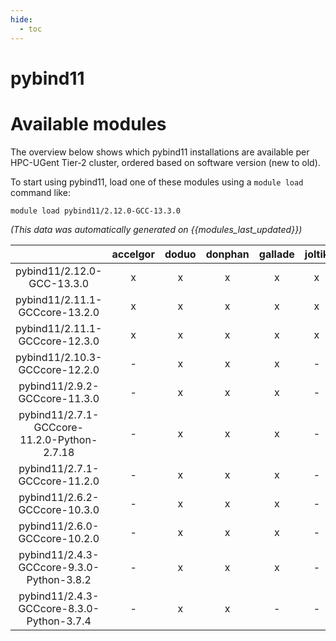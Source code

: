 ```yaml
---
hide:
  - toc
---
```


pybind11
========

# Available modules


The overview below shows which pybind11 installations are available per HPC-UGent Tier-2 cluster, ordered based on software version (new to old).

To start using pybind11, load one of these modules using a `module load` command like:

```shell
module load pybind11/2.12.0-GCC-13.3.0
```

*(This data was automatically generated on {{modules_last_updated}})*  

| |accelgor|doduo|donphan|gallade|joltik|shinx|
| :---: | :---: | :---: | :---: | :---: | :---: | :---: |
|pybind11/2.12.0-GCC-13.3.0|x|x|x|x|x|x|
|pybind11/2.11.1-GCCcore-13.2.0|x|x|x|x|x|x|
|pybind11/2.11.1-GCCcore-12.3.0|x|x|x|x|x|x|
|pybind11/2.10.3-GCCcore-12.2.0|-|x|x|x|-|x|
|pybind11/2.9.2-GCCcore-11.3.0|-|x|x|x|-|x|
|pybind11/2.7.1-GCCcore-11.2.0-Python-2.7.18|-|x|x|x|-|-|
|pybind11/2.7.1-GCCcore-11.2.0|-|x|x|x|-|-|
|pybind11/2.6.2-GCCcore-10.3.0|-|x|x|x|-|-|
|pybind11/2.6.0-GCCcore-10.2.0|-|x|x|x|-|-|
|pybind11/2.4.3-GCCcore-9.3.0-Python-3.8.2|-|x|x|x|-|-|
|pybind11/2.4.3-GCCcore-8.3.0-Python-3.7.4|-|x|x|-|-|-|
